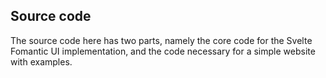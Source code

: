 ## Source code 

The source code here has two parts, namely the core code for the Svelte Fomantic UI implementation, and the code necessary for a simple website with examples.